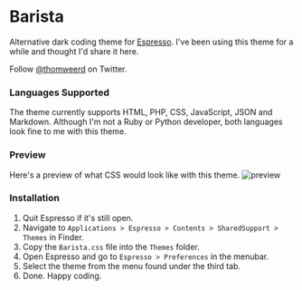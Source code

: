 # Barista
Alternative dark coding theme for [Espresso](http://espressoapp.com). I've been using this theme for a while and thought I'd share it here.

Follow [@thomweerd](http://twitter.com/thomweerd) on Twitter.

### Languages Supported
The theme currently supports HTML, PHP, CSS, JavaScript, JSON and Markdown. Although I'm not a Ruby or Python developer, both  languages look fine to me with this theme.

### Preview
Here's a preview of what CSS would look like with this theme.
![preview](http://f.cl.ly/items/1R0u0K3g273Q1V3V011r/preview.png)

### Installation
1. Quit Espresso if it's still open.
2. Navigate to `Applications > Espresso > Contents > SharedSupport > Themes` in Finder.
3. Copy the `Barista.css` file into the `Themes` folder.
4. Open Espresso and go to `Espresso > Preferences` in the menubar.
5. Select the theme from the menu found under the third tab.
6. Done. Happy coding.
